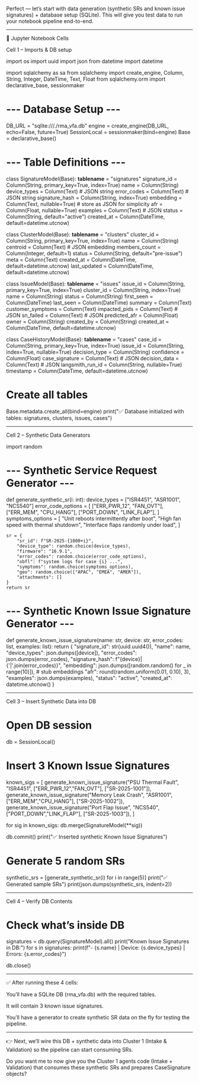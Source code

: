 Perfect — let’s start with data generation (synthetic SRs and known issue signatures) + database setup (SQLite).
This will give you test data to run your notebook pipeline end-to-end.


---

📌 Jupyter Notebook Cells

Cell 1 – Imports & DB setup

import os
import uuid
import json
from datetime import datetime

import sqlalchemy as sa
from sqlalchemy import create_engine, Column, String, Integer, DateTime, Text, Float
from sqlalchemy.orm import declarative_base, sessionmaker

# --- Database Setup ---
DB_URL = "sqlite:///./rma_vfa.db"
engine = create_engine(DB_URL, echo=False, future=True)
SessionLocal = sessionmaker(bind=engine)
Base = declarative_base()

# --- Table Definitions ---
class SignatureModel(Base):
    __tablename__ = "signatures"
    signature_id = Column(String, primary_key=True, index=True)
    name = Column(String)
    device_types = Column(Text)  # JSON string
    error_codes = Column(Text)   # JSON string
    signature_hash = Column(String, index=True)
    embedding = Column(Text, nullable=True)  # store as JSON for simplicity
    afr = Column(Float, nullable=True)
    examples = Column(Text)  # JSON
    status = Column(String, default="active")
    created_at = Column(DateTime, default=datetime.utcnow)

class ClusterModel(Base):
    __tablename__ = "clusters"
    cluster_id = Column(String, primary_key=True, index=True)
    name = Column(String)
    centroid = Column(Text)  # JSON embedding
    members_count = Column(Integer, default=1)
    status = Column(String, default="pre-issue")
    meta = Column(Text)
    created_at = Column(DateTime, default=datetime.utcnow)
    last_updated = Column(DateTime, default=datetime.utcnow)

class IssueModel(Base):
    __tablename__ = "issues"
    issue_id = Column(String, primary_key=True, index=True)
    cluster_id = Column(String, index=True)
    name = Column(String)
    status = Column(String)
    first_seen = Column(DateTime)
    last_seen = Column(DateTime)
    summary = Column(Text)
    customer_symptoms = Column(Text)
    impacted_pids = Column(Text)  # JSON
    sn_failed = Column(Text)      # JSON
    predicted_afr = Column(Float)
    owner = Column(String)
    created_by = Column(String)
    created_at = Column(DateTime, default=datetime.utcnow)

class CaseHistoryModel(Base):
    __tablename__ = "cases"
    case_id = Column(String, primary_key=True, index=True)
    issue_id = Column(String, index=True, nullable=True)
    decision_type = Column(String)
    confidence = Column(Float)
    case_signature = Column(Text)   # JSON
    decision_data = Column(Text)    # JSON
    langsmith_run_id = Column(String, nullable=True)
    timestamp = Column(DateTime, default=datetime.utcnow)

# Create all tables
Base.metadata.create_all(bind=engine)
print("✅ Database initialized with tables: signatures, clusters, issues, cases")


---

Cell 2 – Synthetic Data Generators

import random

# --- Synthetic Service Request Generator ---
def generate_synthetic_sr(i: int):
    device_types = ["ISR4451", "ASR1001", "NCS540"]
    error_code_options = [
        ["ERR_PWR_12", "FAN_OVT"],
        ["ERR_MEM", "CPU_HANG"],
        ["PORT_DOWN", "LINK_FLAP"],
    ]
    symptoms_options = [
        "Unit reboots intermittently after boot",
        "High fan speed with thermal shutdown",
        "Interface flaps randomly under load",
    ]

    sr = {
        "sr_id": f"SR-2025-{1000+i}",
        "device_type": random.choice(device_types),
        "firmware": "16.9.1",
        "error_codes": random.choice(error_code_options),
        "obfl": f"system logs for case {i} ...",
        "symptoms": random.choice(symptoms_options),
        "geo": random.choice(["APAC", "EMEA", "AMER"]),
        "attachments": []
    }
    return sr

# --- Synthetic Known Issue Signature Generator ---
def generate_known_issue_signature(name: str, device: str, error_codes: list, examples: list):
    return {
        "signature_id": str(uuid.uuid4()),
        "name": name,
        "device_types": json.dumps([device]),
        "error_codes": json.dumps(error_codes),
        "signature_hash": f"{device}|{'|'.join(error_codes)}",
        "embedding": json.dumps([random.random() for _ in range(10)]),  # stub embeddings
        "afr": round(random.uniform(0.01, 0.10), 3),
        "examples": json.dumps(examples),
        "status": "active",
        "created_at": datetime.utcnow()
    }


---

Cell 3 – Insert Synthetic Data into DB

# Open DB session
db = SessionLocal()

# Insert 3 Known Issue Signatures
known_sigs = [
    generate_known_issue_signature("PSU Thermal Fault", "ISR4451", ["ERR_PWR_12","FAN_OVT"], ["SR-2025-1001"]),
    generate_known_issue_signature("Memory Leak Crash", "ASR1001", ["ERR_MEM","CPU_HANG"], ["SR-2025-1002"]),
    generate_known_issue_signature("Port Flap Issue", "NCS540", ["PORT_DOWN","LINK_FLAP"], ["SR-2025-1003"]),
]

for sig in known_sigs:
    db.merge(SignatureModel(**sig))

db.commit()
print("✅ Inserted synthetic Known Issue Signatures")

# Generate 5 random SRs
synthetic_srs = [generate_synthetic_sr(i) for i in range(5)]
print("✅ Generated sample SRs")
print(json.dumps(synthetic_srs, indent=2))


---

Cell 4 – Verify DB Contents

# Check what’s inside DB
signatures = db.query(SignatureModel).all()
print("Known Issue Signatures in DB:")
for s in signatures:
    print(f"- {s.name} | Device: {s.device_types} | Errors: {s.error_codes}")

db.close()


---

✅ After running these 4 cells:

You’ll have a SQLite DB (rma_vfa.db) with the required tables.

It will contain 3 known issue signatures.

You’ll have a generator to create synthetic SR data on the fly for testing the pipeline.



---

👉 Next, we’ll wire this DB + synthetic data into Cluster 1 (Intake & Validation) so the pipeline can start consuming SRs.

Do you want me to now give you the Cluster 1 agents code (Intake + Validation) that consumes these synthetic SRs and prepares CaseSignature objects?

